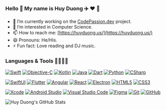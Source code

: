 ### Hello 🎷 My name is Huy Duong ✈️ ❤️ 💙

- 🔭 I’m currently working on the [CodePassion.dev](https://codepassion.dev) project.
- 🌱 I’m interested in Computer Science.
- 📫 How to reach me: [https://huyduong.us/](https://huyduong.us/)
- 😄 Pronouns: He/His.
- ⚡ Fun fact: Love reading and DJ music.

### Languages & Tools 🔦🔬💉🧪

[![Swift](https://img.shields.io/badge/-Swift-181717?style=flat&logo=swift&&logoColor=orange)](https://swift.org)
[![Objective-C](https://img.shields.io/badge/-Objective--C-gray?style=flat)](https://developer.apple.com/library/archive/documentation/Cocoa/Conceptual/ProgrammingWithObjectiveC/Introduction/Introduction.html)
[![Kotlin](https://img.shields.io/badge/-Kotlin-7675DF?style=flat&logo=kotlin&&logoColor=white)](https://kotlinlang.org)
[![Java](https://img.shields.io/badge/-Java-red?style=flat&logo=java&logoColor=white)](https://www.java.com/en/)
[![Dart](https://img.shields.io/badge/-Dart-0175C2?style=flat&logo=dart&logoColor=white)](https://dart.dev)
[![Python](https://img.shields.io/badge/-Python-FFA500?style=flat&logo=python&logoColor=white)](https://www.python.org) 
[![CSharp](https://img.shields.io/badge/-C_Sharp-73398D?style=flat&logo=c-sharp&logoColor=white)](https://docs.microsoft.com/en-us/dotnet/csharp/)
 
[![SwiftUI](https://img.shields.io/badge/-SwiftUI-04228C?style=flat&logo=swift&logoColor=white)](https://developer.apple.com/xcode/swiftui/) 
[![Flutter](https://img.shields.io/badge/-Flutter-218CF9?style=flat&logo=flutter&logoColor=white)](https://flutter.dev)
[![Angular](https://img.shields.io/badge/-Angular-EB0443?style=flat&logo=angular&logoColor=white)](https://angular.io/)
[![React](https://img.shields.io/badge/-React-41BDF5?style=flat&logo=react&logoColor=white)](https://reactjs.org/)
[![Electron](https://img.shields.io/badge/-Electron-181717?style=flat&logo=electron&logoColor=A1E8F6)](https://www.electronjs.org)
[![HTML5](https://img.shields.io/badge/-HTML5-red?style=flat&logo=html5&logoColor=white)](https://www.w3schools.com/html/)
[![CSS3](https://img.shields.io/badge/-CSS3-blue?style=flat&logo=css3&logoColor=white)](https://www.w3schools.com/css/)

[![Xcode](https://img.shields.io/badge/-Xcode-181717?style=flat&logo=xcode&logoColor=4FBAF8)](https://developer.apple.com/xcode/)
[![Android Studio](https://img.shields.io/badge/-Android_Studio-4D7C34?style=flat&logo=android-studio&logoColor=white)](https://developer.android.com/studio)
[![Visual Studio Code](https://img.shields.io/badge/-Visual_Studio_Code-007ACC?style=flat&logo=visual-studio-code&logoColor=white)](https://code.visualstudio.com/) 
[![Figma](https://img.shields.io/badge/-Figma-5658FB?style=flat&logo=figma&logoColor=white)](https://www.figma.com) 
[![Git](https://img.shields.io/badge/-Git-F05032?style=flat&logo=git&logoColor=white)](https://git-scm.com) 
[![GitHub](https://img.shields.io/badge/-GitHub-181717?style=flat&logo=github&logoColor=white)](https://github.com/duonghominhhuy) 

![Huy Duong's GitHub Stats](https://github-readme-stats.vercel.app/api?username=duonghominhhuy&show_icons=true&hide_border=true&theme=highcontrast)

<!--
**duonghominhhuy/duonghominhhuy** is a ✨ _special_ ✨ repository because its `README.md` (this file) appears on your GitHub profile.

Here are some ideas to get you started:

- 🔭 I’m currently working on ...
- 🌱 I’m currently learning ...
- 👯 I’m looking to collaborate on ...
- 🤔 I’m looking for help with ...
- 💬 Ask me about ...
- 📫 How to reach me: ...
- 😄 Pronouns: ...
- ⚡ Fun fact: ...
-->
